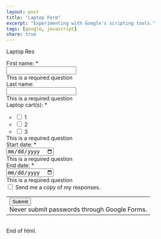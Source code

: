 ```yaml
---
layout: post
title: "Laptop Form"
excerpt: "Experimenting with Google's scripting tools."
tags: [google, javascript]
share: true
---
```


Laptop Res

<form action="https://docs.google.com/a/roundrockisd.org/forms/d/1r6F1uqhD_2PqmFZLHedntRtkftF-BFoeB2orTPSMELU/formResponse" method="POST" id="ss-form" target="_self" onsubmit=""><ol role="list" class="ss-question-list" style="padding-left: 0">
<div class="ss-form-question errorbox-good" role="listitem">
<div dir="ltr" class="ss-item ss-item-required ss-text"><div class="ss-form-entry">
<label class="ss-q-item-label" for="entry_1599389208"><div class="ss-q-title">First name: 
<label for="itemView.getDomIdToLabel()" aria-label="(Required field)"></label>
<span class="ss-required-asterisk" aria-hidden="true">*</span></div>
<div class="ss-q-help ss-secondary-text" dir="ltr"></div></label>
<input type="text" name="entry.1599389208" value="" class="ss-q-short" id="entry_1599389208" dir="auto" aria-label="First name:   " aria-required="true" required="" title="">
<div class="error-message" id="1007954879_errorMessage"></div>
<div class="required-message">This is a required question</div>
</div></div></div> <div class="ss-form-question errorbox-good" role="listitem">
<div dir="ltr" class="ss-item  ss-text"><div class="ss-form-entry">
<label class="ss-q-item-label" for="entry_570759437"><div class="ss-q-title">Last name:
</div>
<div class="ss-q-help ss-secondary-text" dir="ltr"></div></label>
<input type="text" name="entry.570759437" value="" class="ss-q-short" id="entry_570759437" dir="auto" aria-label="Last name:  " title="">
<div class="error-message" id="1803518787_errorMessage"></div>
<div class="required-message">This is a required question</div>
</div></div></div> <div class="ss-form-question errorbox-good" role="listitem">
<div dir="ltr" class="ss-item ss-item-required ss-checkbox"><div class="ss-form-entry">
<label class="ss-q-item-label" for="entry_1682313711"><div class="ss-q-title">Laptop cart(s):
<label for="itemView.getDomIdToLabel()" aria-label="(Required field)"></label>
<span class="ss-required-asterisk" aria-hidden="true">*</span></div>
<div class="ss-q-help ss-secondary-text" dir="ltr"></div></label>

<ul class="ss-choices ss-choices-required" role="group" aria-label="Laptop cart(s):  "><li class="ss-choice-item"><label><span class="ss-choice-item-control goog-inline"><input type="checkbox" name="entry.1124001411" value="1" id="group_1124001411_1" role="checkbox" class="ss-q-checkbox" aria-required="true"></span>
<span class="ss-choice-label">1</span>
</label></li> <li class="ss-choice-item"><label><span class="ss-choice-item-control goog-inline"><input type="checkbox" name="entry.1124001411" value="2" id="group_1124001411_2" role="checkbox" class="ss-q-checkbox" aria-required="true"></span>
<span class="ss-choice-label">2</span>
</label></li> <li class="ss-choice-item"><label><span class="ss-choice-item-control goog-inline-block"><input type="checkbox" name="entry.1124001411" value="3" id="group_1124001411_3" role="checkbox" class="ss-q-checkbox" aria-required="true"></span>
<span class="ss-choice-label">3</span>
</label></li></ul>
<div class="error-message" id="1682313711_errorMessage"></div>
<div class="required-message">This is a required question</div></div></div></div> <div class="ss-form-question errorbox-good" role="listitem">
<div dir="ltr" class="ss-item ss-item-required ss-date"><div class="ss-form-entry">
<label class="ss-q-item-label" for="entry_488385253"><div class="ss-q-title">Start date:
<label for="itemView.getDomIdToLabel()" aria-label="(Required field)"></label>
<span class="ss-required-asterisk" aria-hidden="true">*</span></div>
<div class="ss-q-help ss-secondary-text" dir="ltr"></div></label>
<input type="date" name="entry.488385253" value="" class="ss-q-date" dir="auto" id="entry_488385253" aria-label="Start date:  " aria-required="true" required="">
<div class="required-message">This is a required question</div></div></div></div> <div class="ss-form-question errorbox-good" role="listitem">
<div dir="ltr" class="ss-item ss-item-required ss-date"><div class="ss-form-entry">
<label class="ss-q-item-label" for="entry_201653070"><div class="ss-q-title">End date:
<label for="itemView.getDomIdToLabel()" aria-label="(Required field)"></label>
<span class="ss-required-asterisk" aria-hidden="true">*</span></div>
<div class="ss-q-help ss-secondary-text" dir="ltr"></div></label>
<input type="date" name="entry.201653070" value="" class="ss-q-date" dir="auto" id="entry_201653070" aria-label="End date:  " aria-required="true" required="">
<div class="required-message">This is a required question</div></div></div></div>
<input type="hidden" name="draftResponse" value="[,,&quot;7162224230339241445&quot;]
">
<input type="hidden" name="pageHistory" value="0">

<input type="hidden" name="token" value="t-arx0wBAAA.HqsHHKsBl_2AvqG9Pl90Gg.w60INAX-sMAIEnFlRmDYbQ">
<input type="hidden" name="fbzx" value="7162224230339241445">
<div class="ss-send-email-receipt" style="margin-bottom: 4px;" dir="ltr"><label for="emailReceipt" style="display:inline;"><input type="checkbox" name="emailReceipt" value="true" id="emailReceipt">
Send me a copy of my responses.</label></div>
<div class="ss-item ss-navigate"><table id="navigation-table"><tbody><tr><td class="ss-form-entry goog-inline-block" id="navigation-buttons" dir="ltr">
<input type="submit" name="submit" value="Submit" id="ss-submit" class="jfk-button jfk-button-action ">
<div class="ss-password-warning ss-secondary-text">Never submit passwords through Google Forms.</div></td>
</tr></tbody></table></div></ol></form>

<br>
End of html.
